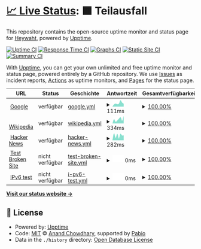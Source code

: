 # [📈 Live Status](https://demo.upptime.js.org): <!--live status--> **🟧 Teilausfall**

This repository contains the open-source uptime monitor and status page for [Heywaht](https://demo.upptime.js.org), powered by [Upptime](https://github.com/upptime/upptime).

[![Uptime CI](https://github.com/Heywaht/osczstatus/workflows/Uptime%20CI/badge.svg)](https://github.com/Heywaht/osczstatus/actions?query=workflow%3A%22Uptime+CI%22)
[![Response Time CI](https://github.com/Heywaht/osczstatus/workflows/Response%20Time%20CI/badge.svg)](https://github.com/Heywaht/osczstatus/actions?query=workflow%3A%22Response+Time+CI%22)
[![Graphs CI](https://github.com/Heywaht/osczstatus/workflows/Graphs%20CI/badge.svg)](https://github.com/Heywaht/osczstatus/actions?query=workflow%3A%22Graphs+CI%22)
[![Static Site CI](https://github.com/Heywaht/osczstatus/workflows/Static%20Site%20CI/badge.svg)](https://github.com/Heywaht/osczstatus/actions?query=workflow%3A%22Static+Site+CI%22)
[![Summary CI](https://github.com/Heywaht/osczstatus/workflows/Summary%20CI/badge.svg)](https://github.com/Heywaht/osczstatus/actions?query=workflow%3A%22Summary+CI%22)

With [Upptime](https://upptime.js.org), you can get your own unlimited and free uptime monitor and status page, powered entirely by a GitHub repository. We use [Issues](https://github.com/Heywaht/osczstatus/issues) as incident reports, [Actions](https://github.com/Heywaht/osczstatus/actions) as uptime monitors, and [Pages](https://demo.upptime.js.org) for the status page.

<!--start: status pages-->
<!-- This summary is generated by Upptime (https://github.com/upptime/upptime) -->
<!-- Do not edit this manually, your changes will be overwritten -->
<!-- prettier-ignore -->
| URL | Status | Geschichte | Antwortzeit | Gesamtverfügbarkeit |
| --- | ------ | ------- | ------------- | ------ |
| <img alt="" src="https://icons.duckduckgo.com/ip3/www.google.com.ico" height="13"> [Google](https://www.google.com) | verfügbar | [google.yml](https://github.com/Heywaht/osczstatus/commits/HEAD/history/google.yml) | <details><summary><img alt="Antwortzeit Grafik" src="./graphs/google/response-time-week.png" height="20"> 111ms</summary><br><a href="https://Heywaht.github.io/osczstatus/history/google"><img alt="Antwortzeit 108" src="https://img.shields.io/endpoint?url=https%3A%2F%2Fraw.githubusercontent.com%2FHeywaht%2Fosczstatus%2FHEAD%2Fapi%2Fgoogle%2Fresponse-time.json"></a><br><a href="https://Heywaht.github.io/osczstatus/history/google"><img alt="24-Stunden Antwortzeit 94" src="https://img.shields.io/endpoint?url=https%3A%2F%2Fraw.githubusercontent.com%2FHeywaht%2Fosczstatus%2FHEAD%2Fapi%2Fgoogle%2Fresponse-time-day.json"></a><br><a href="https://Heywaht.github.io/osczstatus/history/google"><img alt="7-Tage Antwortzeit 111" src="https://img.shields.io/endpoint?url=https%3A%2F%2Fraw.githubusercontent.com%2FHeywaht%2Fosczstatus%2FHEAD%2Fapi%2Fgoogle%2Fresponse-time-week.json"></a><br><a href="https://Heywaht.github.io/osczstatus/history/google"><img alt="30-Tage Antwortzeit 98" src="https://img.shields.io/endpoint?url=https%3A%2F%2Fraw.githubusercontent.com%2FHeywaht%2Fosczstatus%2FHEAD%2Fapi%2Fgoogle%2Fresponse-time-month.json"></a><br><a href="https://Heywaht.github.io/osczstatus/history/google"><img alt="1-Jahr Antwortzeit 108" src="https://img.shields.io/endpoint?url=https%3A%2F%2Fraw.githubusercontent.com%2FHeywaht%2Fosczstatus%2FHEAD%2Fapi%2Fgoogle%2Fresponse-time-year.json"></a></details> | <details><summary><a href="https://Heywaht.github.io/osczstatus/history/google">100.00%</a></summary><a href="https://Heywaht.github.io/osczstatus/history/google"><img alt="Gesamtverfügbarkeit 100.00%" src="https://img.shields.io/endpoint?url=https%3A%2F%2Fraw.githubusercontent.com%2FHeywaht%2Fosczstatus%2FHEAD%2Fapi%2Fgoogle%2Fuptime.json"></a><br><a href="https://Heywaht.github.io/osczstatus/history/google"><img alt="24-Stunden Verfügbarkeit 100.00%" src="https://img.shields.io/endpoint?url=https%3A%2F%2Fraw.githubusercontent.com%2FHeywaht%2Fosczstatus%2FHEAD%2Fapi%2Fgoogle%2Fuptime-day.json"></a><br><a href="https://Heywaht.github.io/osczstatus/history/google"><img alt="7-Tage Verfügbarkeit 100.00%" src="https://img.shields.io/endpoint?url=https%3A%2F%2Fraw.githubusercontent.com%2FHeywaht%2Fosczstatus%2FHEAD%2Fapi%2Fgoogle%2Fuptime-week.json"></a><br><a href="https://Heywaht.github.io/osczstatus/history/google"><img alt="30-Tage Verfügbarkeit 100.00%" src="https://img.shields.io/endpoint?url=https%3A%2F%2Fraw.githubusercontent.com%2FHeywaht%2Fosczstatus%2FHEAD%2Fapi%2Fgoogle%2Fuptime-month.json"></a><br><a href="https://Heywaht.github.io/osczstatus/history/google"><img alt="1-Jahres Verfügbarkeit 99.99%" src="https://img.shields.io/endpoint?url=https%3A%2F%2Fraw.githubusercontent.com%2FHeywaht%2Fosczstatus%2FHEAD%2Fapi%2Fgoogle%2Fuptime-year.json"></a></details>
| <img alt="" src="https://icons.duckduckgo.com/ip3/en.wikipedia.org.ico" height="13"> [Wikipedia](https://en.wikipedia.org) | verfügbar | [wikipedia.yml](https://github.com/Heywaht/osczstatus/commits/HEAD/history/wikipedia.yml) | <details><summary><img alt="Antwortzeit Grafik" src="./graphs/wikipedia/response-time-week.png" height="20"> 334ms</summary><br><a href="https://Heywaht.github.io/osczstatus/history/wikipedia"><img alt="Antwortzeit 228" src="https://img.shields.io/endpoint?url=https%3A%2F%2Fraw.githubusercontent.com%2FHeywaht%2Fosczstatus%2FHEAD%2Fapi%2Fwikipedia%2Fresponse-time.json"></a><br><a href="https://Heywaht.github.io/osczstatus/history/wikipedia"><img alt="24-Stunden Antwortzeit 585" src="https://img.shields.io/endpoint?url=https%3A%2F%2Fraw.githubusercontent.com%2FHeywaht%2Fosczstatus%2FHEAD%2Fapi%2Fwikipedia%2Fresponse-time-day.json"></a><br><a href="https://Heywaht.github.io/osczstatus/history/wikipedia"><img alt="7-Tage Antwortzeit 334" src="https://img.shields.io/endpoint?url=https%3A%2F%2Fraw.githubusercontent.com%2FHeywaht%2Fosczstatus%2FHEAD%2Fapi%2Fwikipedia%2Fresponse-time-week.json"></a><br><a href="https://Heywaht.github.io/osczstatus/history/wikipedia"><img alt="30-Tage Antwortzeit 314" src="https://img.shields.io/endpoint?url=https%3A%2F%2Fraw.githubusercontent.com%2FHeywaht%2Fosczstatus%2FHEAD%2Fapi%2Fwikipedia%2Fresponse-time-month.json"></a><br><a href="https://Heywaht.github.io/osczstatus/history/wikipedia"><img alt="1-Jahr Antwortzeit 228" src="https://img.shields.io/endpoint?url=https%3A%2F%2Fraw.githubusercontent.com%2FHeywaht%2Fosczstatus%2FHEAD%2Fapi%2Fwikipedia%2Fresponse-time-year.json"></a></details> | <details><summary><a href="https://Heywaht.github.io/osczstatus/history/wikipedia">100.00%</a></summary><a href="https://Heywaht.github.io/osczstatus/history/wikipedia"><img alt="Gesamtverfügbarkeit 100.00%" src="https://img.shields.io/endpoint?url=https%3A%2F%2Fraw.githubusercontent.com%2FHeywaht%2Fosczstatus%2FHEAD%2Fapi%2Fwikipedia%2Fuptime.json"></a><br><a href="https://Heywaht.github.io/osczstatus/history/wikipedia"><img alt="24-Stunden Verfügbarkeit 100.00%" src="https://img.shields.io/endpoint?url=https%3A%2F%2Fraw.githubusercontent.com%2FHeywaht%2Fosczstatus%2FHEAD%2Fapi%2Fwikipedia%2Fuptime-day.json"></a><br><a href="https://Heywaht.github.io/osczstatus/history/wikipedia"><img alt="7-Tage Verfügbarkeit 100.00%" src="https://img.shields.io/endpoint?url=https%3A%2F%2Fraw.githubusercontent.com%2FHeywaht%2Fosczstatus%2FHEAD%2Fapi%2Fwikipedia%2Fuptime-week.json"></a><br><a href="https://Heywaht.github.io/osczstatus/history/wikipedia"><img alt="30-Tage Verfügbarkeit 100.00%" src="https://img.shields.io/endpoint?url=https%3A%2F%2Fraw.githubusercontent.com%2FHeywaht%2Fosczstatus%2FHEAD%2Fapi%2Fwikipedia%2Fuptime-month.json"></a><br><a href="https://Heywaht.github.io/osczstatus/history/wikipedia"><img alt="1-Jahres Verfügbarkeit 100.00%" src="https://img.shields.io/endpoint?url=https%3A%2F%2Fraw.githubusercontent.com%2FHeywaht%2Fosczstatus%2FHEAD%2Fapi%2Fwikipedia%2Fuptime-year.json"></a></details>
| <img alt="" src="https://icons.duckduckgo.com/ip3/news.ycombinator.com.ico" height="13"> [Hacker News](https://news.ycombinator.com) | verfügbar | [hacker-news.yml](https://github.com/Heywaht/osczstatus/commits/HEAD/history/hacker-news.yml) | <details><summary><img alt="Antwortzeit Grafik" src="./graphs/hacker-news/response-time-week.png" height="20"> 282ms</summary><br><a href="https://Heywaht.github.io/osczstatus/history/hacker-news"><img alt="Antwortzeit 303" src="https://img.shields.io/endpoint?url=https%3A%2F%2Fraw.githubusercontent.com%2FHeywaht%2Fosczstatus%2FHEAD%2Fapi%2Fhacker-news%2Fresponse-time.json"></a><br><a href="https://Heywaht.github.io/osczstatus/history/hacker-news"><img alt="24-Stunden Antwortzeit 288" src="https://img.shields.io/endpoint?url=https%3A%2F%2Fraw.githubusercontent.com%2FHeywaht%2Fosczstatus%2FHEAD%2Fapi%2Fhacker-news%2Fresponse-time-day.json"></a><br><a href="https://Heywaht.github.io/osczstatus/history/hacker-news"><img alt="7-Tage Antwortzeit 282" src="https://img.shields.io/endpoint?url=https%3A%2F%2Fraw.githubusercontent.com%2FHeywaht%2Fosczstatus%2FHEAD%2Fapi%2Fhacker-news%2Fresponse-time-week.json"></a><br><a href="https://Heywaht.github.io/osczstatus/history/hacker-news"><img alt="30-Tage Antwortzeit 330" src="https://img.shields.io/endpoint?url=https%3A%2F%2Fraw.githubusercontent.com%2FHeywaht%2Fosczstatus%2FHEAD%2Fapi%2Fhacker-news%2Fresponse-time-month.json"></a><br><a href="https://Heywaht.github.io/osczstatus/history/hacker-news"><img alt="1-Jahr Antwortzeit 303" src="https://img.shields.io/endpoint?url=https%3A%2F%2Fraw.githubusercontent.com%2FHeywaht%2Fosczstatus%2FHEAD%2Fapi%2Fhacker-news%2Fresponse-time-year.json"></a></details> | <details><summary><a href="https://Heywaht.github.io/osczstatus/history/hacker-news">100.00%</a></summary><a href="https://Heywaht.github.io/osczstatus/history/hacker-news"><img alt="Gesamtverfügbarkeit 100.00%" src="https://img.shields.io/endpoint?url=https%3A%2F%2Fraw.githubusercontent.com%2FHeywaht%2Fosczstatus%2FHEAD%2Fapi%2Fhacker-news%2Fuptime.json"></a><br><a href="https://Heywaht.github.io/osczstatus/history/hacker-news"><img alt="24-Stunden Verfügbarkeit 100.00%" src="https://img.shields.io/endpoint?url=https%3A%2F%2Fraw.githubusercontent.com%2FHeywaht%2Fosczstatus%2FHEAD%2Fapi%2Fhacker-news%2Fuptime-day.json"></a><br><a href="https://Heywaht.github.io/osczstatus/history/hacker-news"><img alt="7-Tage Verfügbarkeit 100.00%" src="https://img.shields.io/endpoint?url=https%3A%2F%2Fraw.githubusercontent.com%2FHeywaht%2Fosczstatus%2FHEAD%2Fapi%2Fhacker-news%2Fuptime-week.json"></a><br><a href="https://Heywaht.github.io/osczstatus/history/hacker-news"><img alt="30-Tage Verfügbarkeit 100.00%" src="https://img.shields.io/endpoint?url=https%3A%2F%2Fraw.githubusercontent.com%2FHeywaht%2Fosczstatus%2FHEAD%2Fapi%2Fhacker-news%2Fuptime-month.json"></a><br><a href="https://Heywaht.github.io/osczstatus/history/hacker-news"><img alt="1-Jahres Verfügbarkeit 99.99%" src="https://img.shields.io/endpoint?url=https%3A%2F%2Fraw.githubusercontent.com%2FHeywaht%2Fosczstatus%2FHEAD%2Fapi%2Fhacker-news%2Fuptime-year.json"></a></details>
| <img alt="" src="https://icons.duckduckgo.com/ip3/thissitedoesnotexist.koj.co.ico" height="13"> [Test Broken Site](https://thissitedoesnotexist.koj.co) | nicht verfügbar | [test-broken-site.yml](https://github.com/Heywaht/osczstatus/commits/HEAD/history/test-broken-site.yml) | <details><summary><img alt="Antwortzeit Grafik" src="./graphs/test-broken-site/response-time-week.png" height="20"> 0ms</summary><br><a href="https://Heywaht.github.io/osczstatus/history/test-broken-site"><img alt="Antwortzeit 0" src="https://img.shields.io/endpoint?url=https%3A%2F%2Fraw.githubusercontent.com%2FHeywaht%2Fosczstatus%2FHEAD%2Fapi%2Ftest-broken-site%2Fresponse-time.json"></a><br><a href="https://Heywaht.github.io/osczstatus/history/test-broken-site"><img alt="24-Stunden Antwortzeit 0" src="https://img.shields.io/endpoint?url=https%3A%2F%2Fraw.githubusercontent.com%2FHeywaht%2Fosczstatus%2FHEAD%2Fapi%2Ftest-broken-site%2Fresponse-time-day.json"></a><br><a href="https://Heywaht.github.io/osczstatus/history/test-broken-site"><img alt="7-Tage Antwortzeit 0" src="https://img.shields.io/endpoint?url=https%3A%2F%2Fraw.githubusercontent.com%2FHeywaht%2Fosczstatus%2FHEAD%2Fapi%2Ftest-broken-site%2Fresponse-time-week.json"></a><br><a href="https://Heywaht.github.io/osczstatus/history/test-broken-site"><img alt="30-Tage Antwortzeit 0" src="https://img.shields.io/endpoint?url=https%3A%2F%2Fraw.githubusercontent.com%2FHeywaht%2Fosczstatus%2FHEAD%2Fapi%2Ftest-broken-site%2Fresponse-time-month.json"></a><br><a href="https://Heywaht.github.io/osczstatus/history/test-broken-site"><img alt="1-Jahr Antwortzeit 0" src="https://img.shields.io/endpoint?url=https%3A%2F%2Fraw.githubusercontent.com%2FHeywaht%2Fosczstatus%2FHEAD%2Fapi%2Ftest-broken-site%2Fresponse-time-year.json"></a></details> | <details><summary><a href="https://Heywaht.github.io/osczstatus/history/test-broken-site">100.00%</a></summary><a href="https://Heywaht.github.io/osczstatus/history/test-broken-site"><img alt="Gesamtverfügbarkeit 100.00%" src="https://img.shields.io/endpoint?url=https%3A%2F%2Fraw.githubusercontent.com%2FHeywaht%2Fosczstatus%2FHEAD%2Fapi%2Ftest-broken-site%2Fuptime.json"></a><br><a href="https://Heywaht.github.io/osczstatus/history/test-broken-site"><img alt="24-Stunden Verfügbarkeit 100.00%" src="https://img.shields.io/endpoint?url=https%3A%2F%2Fraw.githubusercontent.com%2FHeywaht%2Fosczstatus%2FHEAD%2Fapi%2Ftest-broken-site%2Fuptime-day.json"></a><br><a href="https://Heywaht.github.io/osczstatus/history/test-broken-site"><img alt="7-Tage Verfügbarkeit 100.00%" src="https://img.shields.io/endpoint?url=https%3A%2F%2Fraw.githubusercontent.com%2FHeywaht%2Fosczstatus%2FHEAD%2Fapi%2Ftest-broken-site%2Fuptime-week.json"></a><br><a href="https://Heywaht.github.io/osczstatus/history/test-broken-site"><img alt="30-Tage Verfügbarkeit 100.00%" src="https://img.shields.io/endpoint?url=https%3A%2F%2Fraw.githubusercontent.com%2FHeywaht%2Fosczstatus%2FHEAD%2Fapi%2Ftest-broken-site%2Fuptime-month.json"></a><br><a href="https://Heywaht.github.io/osczstatus/history/test-broken-site"><img alt="1-Jahres Verfügbarkeit 100.00%" src="https://img.shields.io/endpoint?url=https%3A%2F%2Fraw.githubusercontent.com%2FHeywaht%2Fosczstatus%2FHEAD%2Fapi%2Ftest-broken-site%2Fuptime-year.json"></a></details>
| <img alt="" src="https://icons.duckduckgo.com/ip3/null.ico" height="13"> [IPv6 test](forwardemail.net) | nicht verfügbar | [i-pv6-test.yml](https://github.com/Heywaht/osczstatus/commits/HEAD/history/i-pv6-test.yml) | <details><summary><img alt="Antwortzeit Grafik" src="./graphs/i-pv6-test/response-time-week.png" height="20"> 0ms</summary><br><a href="https://Heywaht.github.io/osczstatus/history/i-pv6-test"><img alt="Antwortzeit 0" src="https://img.shields.io/endpoint?url=https%3A%2F%2Fraw.githubusercontent.com%2FHeywaht%2Fosczstatus%2FHEAD%2Fapi%2Fi-pv6-test%2Fresponse-time.json"></a><br><a href="https://Heywaht.github.io/osczstatus/history/i-pv6-test"><img alt="24-Stunden Antwortzeit 0" src="https://img.shields.io/endpoint?url=https%3A%2F%2Fraw.githubusercontent.com%2FHeywaht%2Fosczstatus%2FHEAD%2Fapi%2Fi-pv6-test%2Fresponse-time-day.json"></a><br><a href="https://Heywaht.github.io/osczstatus/history/i-pv6-test"><img alt="7-Tage Antwortzeit 0" src="https://img.shields.io/endpoint?url=https%3A%2F%2Fraw.githubusercontent.com%2FHeywaht%2Fosczstatus%2FHEAD%2Fapi%2Fi-pv6-test%2Fresponse-time-week.json"></a><br><a href="https://Heywaht.github.io/osczstatus/history/i-pv6-test"><img alt="30-Tage Antwortzeit 0" src="https://img.shields.io/endpoint?url=https%3A%2F%2Fraw.githubusercontent.com%2FHeywaht%2Fosczstatus%2FHEAD%2Fapi%2Fi-pv6-test%2Fresponse-time-month.json"></a><br><a href="https://Heywaht.github.io/osczstatus/history/i-pv6-test"><img alt="1-Jahr Antwortzeit 0" src="https://img.shields.io/endpoint?url=https%3A%2F%2Fraw.githubusercontent.com%2FHeywaht%2Fosczstatus%2FHEAD%2Fapi%2Fi-pv6-test%2Fresponse-time-year.json"></a></details> | <details><summary><a href="https://Heywaht.github.io/osczstatus/history/i-pv6-test">100.00%</a></summary><a href="https://Heywaht.github.io/osczstatus/history/i-pv6-test"><img alt="Gesamtverfügbarkeit 100.00%" src="https://img.shields.io/endpoint?url=https%3A%2F%2Fraw.githubusercontent.com%2FHeywaht%2Fosczstatus%2FHEAD%2Fapi%2Fi-pv6-test%2Fuptime.json"></a><br><a href="https://Heywaht.github.io/osczstatus/history/i-pv6-test"><img alt="24-Stunden Verfügbarkeit 100.00%" src="https://img.shields.io/endpoint?url=https%3A%2F%2Fraw.githubusercontent.com%2FHeywaht%2Fosczstatus%2FHEAD%2Fapi%2Fi-pv6-test%2Fuptime-day.json"></a><br><a href="https://Heywaht.github.io/osczstatus/history/i-pv6-test"><img alt="7-Tage Verfügbarkeit 100.00%" src="https://img.shields.io/endpoint?url=https%3A%2F%2Fraw.githubusercontent.com%2FHeywaht%2Fosczstatus%2FHEAD%2Fapi%2Fi-pv6-test%2Fuptime-week.json"></a><br><a href="https://Heywaht.github.io/osczstatus/history/i-pv6-test"><img alt="30-Tage Verfügbarkeit 100.00%" src="https://img.shields.io/endpoint?url=https%3A%2F%2Fraw.githubusercontent.com%2FHeywaht%2Fosczstatus%2FHEAD%2Fapi%2Fi-pv6-test%2Fuptime-month.json"></a><br><a href="https://Heywaht.github.io/osczstatus/history/i-pv6-test"><img alt="1-Jahres Verfügbarkeit 100.00%" src="https://img.shields.io/endpoint?url=https%3A%2F%2Fraw.githubusercontent.com%2FHeywaht%2Fosczstatus%2FHEAD%2Fapi%2Fi-pv6-test%2Fuptime-year.json"></a></details>

<!--end: status pages-->

[**Visit our status website →**](https://demo.upptime.js.org)

## 📄 License

- Powered by: [Upptime](https://github.com/upptime/upptime)
- Code: [MIT](./LICENSE) © [Anand Chowdhary](https://anandchowdhary.com), supported by [Pabio](https://pabio.com)
- Data in the `./history` directory: [Open Database License](https://opendatacommons.org/licenses/odbl/1-0/)
